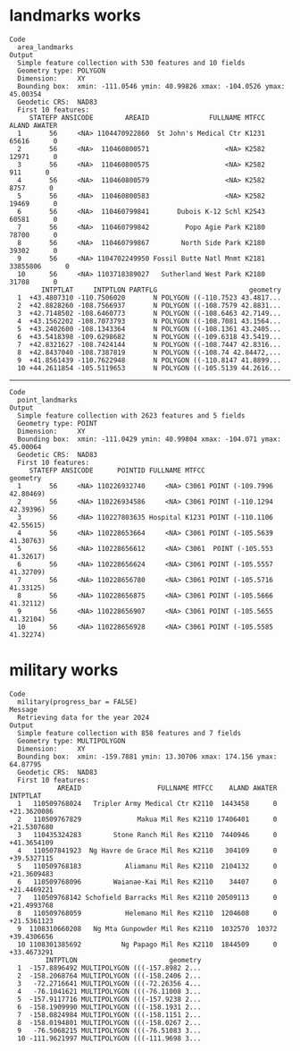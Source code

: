 # landmarks works

    Code
      area_landmarks
    Output
      Simple feature collection with 530 features and 10 fields
      Geometry type: POLYGON
      Dimension:     XY
      Bounding box:  xmin: -111.0546 ymin: 40.99826 xmax: -104.0526 ymax: 45.00354
      Geodetic CRS:  NAD83
      First 10 features:
         STATEFP ANSICODE        AREAID               FULLNAME MTFCC    ALAND AWATER
      1       56     <NA> 1104470922860  St John's Medical Ctr K1231    65616      0
      2       56     <NA>  110460800571                   <NA> K2582    12971      0
      3       56     <NA>  110460800575                   <NA> K2582      911      0
      4       56     <NA>  110460800579                   <NA> K2582     8757      0
      5       56     <NA>  110460800583                   <NA> K2582    19469      0
      6       56     <NA>  110460799841       Dubois K-12 Schl K2543    60581      0
      7       56     <NA>  110460799842         Popo Agie Park K2180    78700      0
      8       56     <NA>  110460799867        North Side Park K2180    39302      0
      9       56     <NA> 1104702249950 Fossil Butte Natl Mnmt K2181 33855806      0
      10      56     <NA> 1103718389027   Sutherland West Park K2180    31708      0
            INTPTLAT     INTPTLON PARTFLG                       geometry
      1  +43.4807310 -110.7506020       N POLYGON ((-110.7523 43.4817...
      2  +42.8828260 -108.7566937       N POLYGON ((-108.7579 42.8831...
      3  +42.7148502 -108.6460773       N POLYGON ((-108.6463 42.7149...
      4  +43.1562202 -108.7073793       N POLYGON ((-108.7081 43.1564...
      5  +43.2402600 -108.1343364       N POLYGON ((-108.1361 43.2405...
      6  +43.5418398 -109.6298682       N POLYGON ((-109.6318 43.5419...
      7  +42.8321627 -108.7424144       N POLYGON ((-108.7447 42.8316...
      8  +42.8437040 -108.7387819       N POLYGON ((-108.74 42.84472,...
      9  +41.8561439 -110.7622948       N POLYGON ((-110.8147 41.8899...
      10 +44.2611854 -105.5119653       N POLYGON ((-105.5139 44.2616...

---

    Code
      point_landmarks
    Output
      Simple feature collection with 2623 features and 5 fields
      Geometry type: POINT
      Dimension:     XY
      Bounding box:  xmin: -111.0429 ymin: 40.99804 xmax: -104.071 ymax: 45.00064
      Geodetic CRS:  NAD83
      First 10 features:
         STATEFP ANSICODE      POINTID FULLNAME MTFCC                   geometry
      1       56     <NA> 110226932740     <NA> C3061 POINT (-109.7996 42.80469)
      2       56     <NA> 110226934586     <NA> C3061 POINT (-110.1294 42.39396)
      3       56     <NA> 110227803635 Hospital K1231 POINT (-110.1106 42.55615)
      4       56     <NA> 110228653664     <NA> C3061 POINT (-105.5639 41.30763)
      5       56     <NA> 110228656612     <NA> C3061  POINT (-105.553 41.32617)
      6       56     <NA> 110228656624     <NA> C3061 POINT (-105.5557 41.32709)
      7       56     <NA> 110228656780     <NA> C3061 POINT (-105.5716 41.33125)
      8       56     <NA> 110228656875     <NA> C3061 POINT (-105.5666 41.32112)
      9       56     <NA> 110228656907     <NA> C3061 POINT (-105.5655 41.32104)
      10      56     <NA> 110228656928     <NA> C3061 POINT (-105.5585 41.32274)

# military works

    Code
      military(progress_bar = FALSE)
    Message
      Retrieving data for the year 2024
    Output
      Simple feature collection with 858 features and 7 fields
      Geometry type: MULTIPOLYGON
      Dimension:     XY
      Bounding box:  xmin: -159.7881 ymin: 13.30706 xmax: 174.156 ymax: 64.87795
      Geodetic CRS:  NAD83
      First 10 features:
                AREAID                   FULLNAME MTFCC    ALAND AWATER    INTPTLAT
      1   110509768024   Tripler Army Medical Ctr K2110  1443458      0 +21.3620086
      2   110509767829              Makua Mil Res K2110 17406401      0 +21.5307680
      3   110435324283        Stone Ranch Mil Res K2110  7440946      0 +41.3654109
      4   110507841923  Ng Havre de Grace Mil Res K2110   304109      0 +39.5327115
      5   110509768183           Aliamanu Mil Res K2110  2104132      0 +21.3609483
      6   110509768096        Waianae-Kai Mil Res K2110    34407      0 +21.4469221
      7   110509768142 Schofield Barracks Mil Res K2110 20509113      0 +21.4993768
      8   110509768059           Helemano Mil Res K2110  1204608      0 +21.5361123
      9  1108310660208   Ng Mta Gunpowder Mil Res K2110  1032570  10372 +39.4306656
      10 1108301385692          Ng Papago Mil Res K2110  1844509      0 +33.4673291
             INTPTLON                       geometry
      1  -157.8896492 MULTIPOLYGON (((-157.8982 2...
      2  -158.2068764 MULTIPOLYGON (((-158.2406 2...
      3   -72.2716641 MULTIPOLYGON (((-72.26356 4...
      4   -76.1041621 MULTIPOLYGON (((-76.11008 3...
      5  -157.9117716 MULTIPOLYGON (((-157.9238 2...
      6  -158.1909990 MULTIPOLYGON (((-158.1931 2...
      7  -158.0824984 MULTIPOLYGON (((-158.1151 2...
      8  -158.0194801 MULTIPOLYGON (((-158.0267 2...
      9   -76.5068215 MULTIPOLYGON (((-76.51083 3...
      10 -111.9621997 MULTIPOLYGON (((-111.9698 3...


